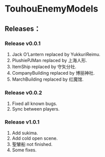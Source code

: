 # TouhouEnemyModels
## Releases：
### Release v0.0.1
1. Jack O’Lantern replaced by YukkuriReimu.
2. PlushiePJMan replaced by 上海人形.
3. ItemShip replaced by 守矢分社.
4. CompanyBuilding replaced by 博丽神社.
5. MarchBuilding replaced by 红魔馆.
### Release v0.0.2
1. Fixed all known bugs.
2. Sync between players.
### Release v1.0.1
1. Add sukima.
2. Add cold open scene.
3. 聖輦船 not finished.
4. Some fixes.
